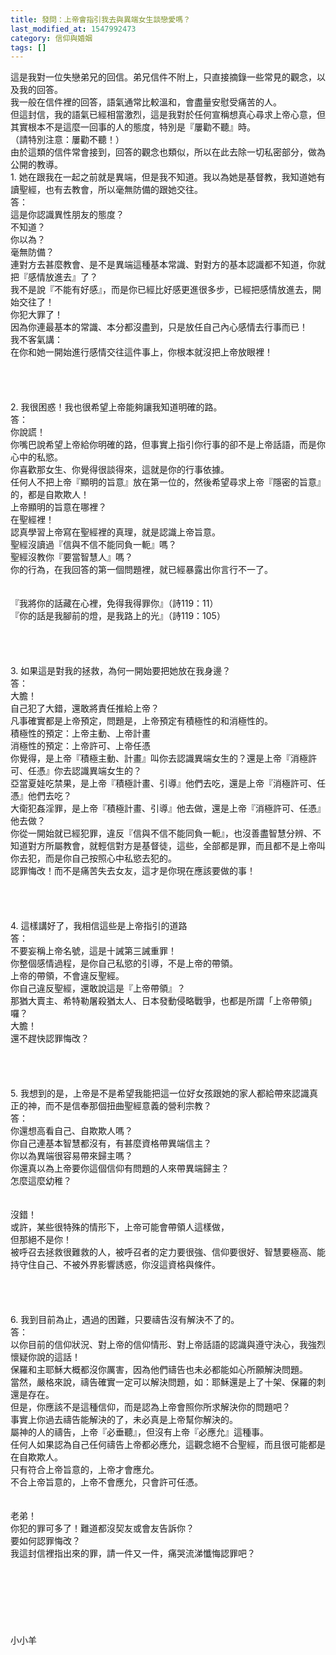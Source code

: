 ```yaml
---
title: 發問：上帝會指引我去與異端女生談戀愛嗎？
last_modified_at: 1547992473
category: 信仰與婚姻
tags: []
---
```


這是我對一位失戀弟兄的回信。弟兄信件不附上，只直接摘錄一些常見的觀念，以及我的回答。<br>我一般在信件裡的回答，語氣通常比較溫和，會盡量安慰受痛苦的人。<br>但這封信，我的語氣已經相當激烈，這是我對於任何宣稱想真心尋求上帝心意，但其實根本不是這麼一回事的人的態度，特別是『屢勸不聽』時。<br>（請特別注意：屢勸不聽！）<br>由於這類的信件常會接到，回答的觀念也類似，所以在此去除一切私密部分，做為公開的教導。<br><!--more-->1. 她在跟我在一起之前就是異端，但是我不知道。我以為她是基督教，我知道她有讀聖經，也有去教會，所以毫無防備的跟她交往。<br>答：<br>這是你認識異性朋友的態度？<br>不知道？<br>你以為？<br>毫無防備？<br>連對方去甚麼教會、是不是異端這種基本常識、對對方的基本認識都不知道，你就把『感情放進去』了？<br>我不是說『不能有好感』，而是你已經比好感更進很多步，已經把感情放進去，開始交往了！<br>你犯大罪了！<br>因為你連最基本的常識、本分都沒盡到，只是放任自己內心感情去行事而已！<br>我不客氣講：<br>在你和她一開始進行感情交往這件事上，你根本就沒把上帝放眼裡！<br><br> <br><br><br>2. 我很困惑！我也很希望上帝能夠讓我知道明確的路。<br>答：<br>你說謊！<br>你嘴巴說希望上帝給你明確的路，但事實上指引你行事的卻不是上帝話語，而是你心中的私慾。<br>你喜歡那女生、你覺得很談得來，這就是你的行事依據。<br>任何人不把上帝『顯明的旨意』放在第一位的，然後希望尋求上帝『隱密的旨意』的，都是自欺欺人！<br>上帝顯明的旨意在哪裡？<br>在聖經裡！<br>認真學習上帝寫在聖經裡的真理，就是認識上帝旨意。<br>聖經沒讀過『信與不信不能同負一軛』嗎？<br>聖經沒教你『要當智慧人』嗎？<br>你的行為，在我回答的第一個問題裡，就已經暴露出你言行不一了。<br><br><br>『我將你的話藏在心裡，免得我得罪你』（詩119：11）<br> 『你的話是我腳前的燈，是我路上的光』（詩119：105）<br><br><br><br><br>3. 如果這是對我的拯救，為何一開始要把她放在我身邊？<br>答：<br>大膽！<br>自己犯了大錯，還敢將責任推給上帝？<br>凡事確實都是上帝預定，問題是，上帝預定有積極性的和消極性的。<br>積極性的預定：上帝主動、上帝計畫<br>消極性的預定：上帝許可、上帝任憑<br>你覺得，是上帝『積極主動、計畫』叫你去認識異端女生的？還是上帝『消極許可、任憑』你去認識異端女生的？<br>亞當夏娃吃禁果，是上帝『積極計畫、引導』他們去吃，還是上帝『消極許可、任憑』他們去吃？<br>大衛犯姦淫罪，是上帝『積極計畫、引導』他去做，還是上帝『消極許可、任憑』他去做？<br>你從一開始就已經犯罪，違反『信與不信不能同負一軛』，也沒善盡智慧分辨、不知道對方所屬教會，就輕信對方是基督徒，這些，全部都是罪，而且都不是上帝叫你去犯，而是你自己按照心中私慾去犯的。<br>認罪悔改！而不是痛苦失去女友，這才是你現在應該要做的事！<br><br> <br><br><br>4. 這樣講好了，我相信這些是上帝指引的道路<br>答：<br>不要妄稱上帝名號，這是十誡第三誡重罪！<br>你整個感情過程，是你自己私慾的引導，不是上帝的帶領。<br>上帝的帶領，不會違反聖經。<br>你自己違反聖經，還敢說這是『上帝帶領』？<br>那猶大賣主、希特勒屠殺猶太人、日本發動侵略戰爭，也都是所謂「上帝帶領」囉？<br>大膽！<br>還不趕快認罪悔改？<br> <br><br><br><br>5. 我想到的是，上帝是不是希望我能把這一位好女孩跟她的家人都給帶來認識真正的神，而不是信奉那個扭曲聖經意義的營利宗教？<br>答：<br>你還想高看自己、自欺欺人嗎？<br>你自己連基本智慧都沒有，有甚麼資格帶異端信主？<br>你以為異端很容易帶來歸主嗎？<br>你還真以為上帝要你這個信仰有問題的人來帶異端歸主？<br>怎麼這麼幼稚？<br><br><br>沒錯！<br>或許，某些很特殊的情形下，上帝可能會帶領人這樣做，<br>但那絕不是你！<br>被呼召去拯救很難救的人，被呼召者的定力要很強、信仰要很好、智慧要極高、能持守住自己、不被外界影響誘惑，你沒這資格與條件。<br><br> <br><br><br>6. 我到目前為止，遇過的困難，只要禱告沒有解決不了的。<br>答：<br>以你目前的信仰狀況、對上帝的信仰情形、對上帝話語的認識與遵守決心，我強烈懷疑你說的這話！<br>保羅和主耶穌大概都沒你厲害，因為他們禱告也未必都能如心所願解決問題。<br>當然，嚴格來說，禱告確實一定可以解決問題，如：耶穌還是上了十架、保羅的刺還是存在。<br>但是，你應該不是這種信仰，而是認為上帝會照你所求解決你的問題吧？<br>事實上你過去禱告能解決的了，未必真是上帝幫你解決的。<br>屬神的人的禱告，上帝『必垂聽』，但沒有上帝『必應允』這種事。<br>任何人如果認為自己任何禱告上帝都必應允，這觀念絕不合聖經，而且很可能都是在自欺欺人。<br>只有符合上帝旨意的，上帝才會應允。<br>不合上帝旨意的，上帝不會應允，只會許可任憑。<br> <br><br>老弟！<br>你犯的罪可多了！難道都沒契友或會友告訴你？<br>要如何認罪悔改？<br>我這封信裡指出來的罪，請一件又一件，痛哭流涕懺悔認罪吧？<br><br><br><br><br><br><br><br>小小羊
